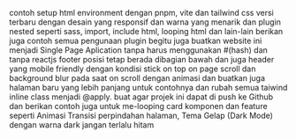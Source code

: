 contoh setup html environment dengan pnpm, vite dan tailwind css versi terbaru dengan desain yang responsif dan warna yang menarik dan plugin nested seperti sass, import, include html, looping html dan lain-lain berikan juga contoh semua pengunaan plugin begitu juga buatkan website ini menjadi Single Page Aplication tanpa harus menggunakan #(hash) dan tanpa reactjs footer posisi tetap berada dibagian bawah dan juga header yang mobile friendly dengan kondisi stick on top on page scroll dan background blur pada saat on scroll dengan animasi dan buatkan juga halaman baru yang lebih panjang untuk contohnya dan rubah semua taiwind inline class menjadi @apply. buat agar projek ini dapat di push ke Github dan berikan contoh juga untuk me-looping card komponen dan feature seperti Animasi Transisi perpindahan halaman, Tema Gelap (Dark Mode) dengan warna dark jangan terlalu hitam
